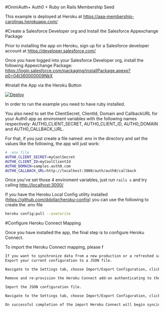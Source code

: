 #OnmiAuth+ Auth0 + Ruby on Rails Membership Seed

This example is deployed at Heroku at https://aaa-membership-carolinas.herokuapp.com/

#Create a Salesforce Developer org and Install the Salesforce Appexchange Package

Prior to installing the app on Heroku, sign up for a Salesforce developer account at https://developer.salesforce.com/

Once you have logged into your Salesforce Developer org, install the following Appexchange Package:
https://login.salesforce.com/packaging/installPackage.apexp?p0=04t360000009NkX

#Install the App via the Heroku Button

[![Deploy](https://www.herokucdn.com/deploy/button.png)](https://heroku.com/deploy)

In order to run the example you need to have ruby installed.

You also need to set the ClientSecret, ClientId, Domain and CallbackURL for your Auth0 app as enviroment variables with the following names respectively: AUTH0_CLIENT_SECRET, AUTH0_CLIENT_ID, AUTH0_DOMAIN and AUTH0_CALLBACK_URL.

For that, if you just create a file named .env in the directory and set the values like the following, the app will just work:

````bash
# .env file
AUTH0_CLIENT_SECRET=myCoolSecret
AUTH0_CLIENT_ID=myCoolClientId
AUTH0_DOMAIN=samples.auth0.com
AUTH0_CALLBACK_URL=http://localhost:3000/auth/auth0/callback
````
Once you've set those 4 enviroment variables, just run `rails s` and try calling [http://localhost:3000/](http://localhost:3000/)

If you have the Heroku Local Config utility installed (https://github.com/ddollar/heroku-config) you can use the following to create the .env file
````bash
heroku config:pull --overwrite
````

#Configure Heroku Connect Mapping

Once you have installed the app, the final step is to configure Heroku Connect.

To import the Heroku Connect mapping, please f

````bash
If you want to synchronize data from a new production or a refreshed sandbox organization you will need to:
Export your current configuration to a JSON file.

Navigate to the Settings tab, choose Import/Export Configuration, click the Export button and then on the confirmation page click Export to download the file.

Remove and re-provision the Heroku Connect add-on authenticating to the new Salesforce organization.

Import the JSON configuration file.

Navigate to the Settings tab, choose Import/Export Configuration, click the Import button and then click Choose file to locate the file to upload. Click the Upload button to begin the import.

On successful completion of the import Heroku Connect will begin syncing data from your new Salesforce organization into the database.
````
